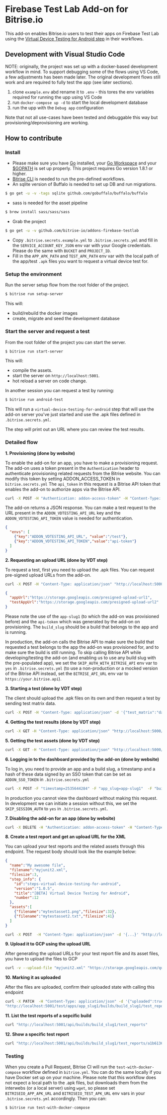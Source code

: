 # Firebase Test Lab Add-on for Bitrise.io

This add-on enables Bitrise.io users to test their apps on Firebase Test Lab using the [Virtual Device Testing for Android step](https://www.bitrise.io/integrations/steps/virtual-device-testing-for-android) in their workflows.

## Development with Visual Studio Code

NOTE: originally, the project was set up with a docker-based development workflow in mind. To support debugging some of the flows using VS Code, a few
adjustments has been made later. The original development flows still work and are required to fully test the app (see later sections).

1. clone `example.env` abd rename it to `.env` - this tores the env variables required for running the upp using VS Code
2. run `docker-compose up -d` to start the local development database
3. run the upp with the `Debug app` configuration

Note that not all use-cases have been tested and debuggable this way but provisioning/deprovisioning are working.

## How to contribute

### Install

- Please make sure you have [Go](https://golang.org) installed, your [Go Workspace](https://golang.org/doc/code.html#Workspaces) and your [$GOPATH](https://golang.org/doc/code.html#GOPATH) is set up properly. This project requires Go version 1.8.1 or higher.
- [Bitrise CLI](https://app.bitrise.io/cli) is needed to run the pre-defined workflows.
- An sqlite version of Buffalo is needed to set up DB and run migrations.
```bash
$ go get -u -v -tags sqlite github.com/gobuffalo/buffalo/buffalo
```
- sass is needed for the asset pipeline
```bash
$ brew install sass/sass/sass
```
- Grab the project
```bash
$ go get -u -v github.com/bitrise-io/addons-firebase-testlab
```
- Copy `.bitrise.secrets.example.yml` to `.bitrise.secrets.yml` and fill in the `SERVICE_ACCOUNT_KEY_JSON` env var with your Google credentials. Please do the same with `BUCKET` and `PROJECT_ID`.
- Fill in the `APP_APK_PATH` and `TEST_APK_PATH` env var with the local path of the app/test `.apk` files you want to request a virtual device test for.

### Setup the environment

Run the server setup flow from the root folder of the project.
```bash
$ bitrise run setup-server
```

This will:
- build/rebuild the docker images
- create, migrate and seed the development database

### Start the server and request a test

From the root folder of the project you can start the server.
```bash
$ bitrise run start-server
```

This will:
- compile the assets.
- start the server on `http://localhost:5001`.
- hot reload a server on code change.

In another session you can request a test by running:

```bash
$ bitrise run android-test
```

This will run a `virtual-device-testing-for-android` step that will use the add-on server you've just started and use the .apk files defined in `.bitrise.secrets.yml`.

The step will print out an URL where you can review the test results.

### Detailed flow

__1. Provisioning (done by website)__

To enable the add-on for an app, you have to make a provisioning request. The add-on uses a token present in the `Authentication` header to authenticate provisioning related requests from the Bitrise website. You can modify this token by setting ADDON_ACCESS_TOKEN in `bitrise.secrets.yml` The `api_token` in this request is a Bitrise API token that enables the add-on to authorize apps via the Bitrise API.

```bash
curl -X POST -H "Authentication: addon-access-token" -H "Content-Type: application/json" -d '{"app_slug":"app-slug1","api_token":"bitrise_token1","plan":"free"}' "http://localhost:5000/provision"
```

The add-on returns a JSON response. You can make a test request to the URL present in the `ADDON_VDTESTING_API_URL` key and the `ADDON_VDTESTING_API_TOKEN` value is needed for authentication.

```json
{
  "envs": [
    {"key":"ADDON_VDTESTING_API_URL", "value":"/test"},
    {"key":"ADDON_VDTESTING_API_TOKEN","value":"api-token"}
  ]
}
```

__2. Requesting an upload URL (done by VDT step)__

To request a test, first you need to upload the .apk files. You can request pre-signed upload URLs from the add-on.

```bash
curl -X POST -H "Content-Type: application/json" "http://localhost:5000/test/assets/app-slug1/build_slug1/api-token"
```

```json
{
  "appUrl":"https://storage.googleapis.com/presigned-upload-url1",
  "testAppUrl":"https://storage.googleapis.com/presigned-upload-url2"
}
```



Please note the use of the `app-slug1` (to which the add-on was provisioned before) and the `api-token` which was generated by the add-on on provisioning. The `build_slug` should be a build that belongs to the app and is running.

In production, the add-on calls the Bitrise API to make sure the build that requested a test belongs to the app the add-on was provisioned for, and to make sure the build is still running. To skip calling Bitrise API while developing/testing the add-on (and enabling us to use any build slug with the pre-populated app), we set the `SKIP_AUTH_WITH_BITRISE_API` env var to `yes` in `.bitrise.secrets.yml` (to use a non-production or a mocked version of the Bitrise API instead, set the `BITRISE_API_URL` env var to `https://your.bitrise.api`).

__3. Starting a test (done by VDT step)__

The client should upload the .apk files on its own and then request a test by sending test matrix data.

```bash
curl -X POST -H "Content-Type: application/json" -d '{"test_matrix":"data"}' "http://localhost:5000/test/app-slug1/build_slug1/api-token"
```

__4. Getting the test results (done by VDT step)__

```bash
curl -X GET -H "Content-Type: application/json" "http://localhost:5000/test/app-slug1/build_slug1/api-token"
```

__5. Getting the test assets (done by VDT step)__

```bash
curl -X GET -H "Content-Type: application/json" "http://localhost:5000/test/assets/app-slug1/build_slug1/api-token"
```

__6. Logging in to the dashboard provided by the add-on (done by website)__

To log in, you need to provide an app and a build slug, a timestamp and a hash of these data signed by an SSO token that can be set as `ADDON_SSO_TOKEN` in `.bitrise.secrets.yml`

```bash
curl -X POST -F "timestamp=2535644284" -F "app_slug=app-slug1"  -F "build_slug=build-slug1" -F "token=token"  "http://localhost:5000/login"
```

In production you cannot view the dashboard without making this request. In development we can initiate a session without this, we set the `SKIP_SESSION_AUTH` to `yes` in `.bitrise.secrets.yml`.

__7. Disabling the add-on for an app (done by website)__

```bash
curl -X DELETE -H "Authentication: addon-access-token" -H "Content-Type: application/json" "http://localhost:5000/provision/app-slug1"
```

__8. Create a test report and get an upload URL for the XML__

You can upload your test reports and the related assets through this endpoint. The request body should look like the example below:

```json
{
  "name":"My awesome file",
  "filename":"myjunit2.xml",
  "filesize":3,
  "step_info": {
    "id":"steps-virtual-device-testing-for-android",
    "version":"1.0.5",
    "title":"[BETA] Virtual Device Testing for Android",
    "number":12
  },
  "assets":[
    {"filename":"mytestasset1.png","filesize":32},
    {"filename":"mytestasset2.txt","filesize":41}
  ]
}
```

```bash
curl -X POST  -H "Content-Type: application/json" -d '{...}' "http://localhost:5001/test/apps/app_slug1/builds/build_slug1/test_reports/test-api-token"
```

__9. Upload it to GCP using the upload URL__

After generating the upload URLs for your test report file and its asset files, you have to upload the files to GCP

```bash
curl -v --upload-file "myjunit2.xml" "https://storage.googleapis.com/quick-test/builds/build_slug1/test_reports/a1b61365-899d-49b3-ae2d-b9bfbd2276f0/myjunit2.xml?Expires=...."
```

__10. Marking it as uploaded__

After the files are uploaded, confirm their uploaded state with calling this endpoint

```bash
curl -X PATCH  -H "Content-Type: application/json" -d '{"uploaded":true}' \
"http://localhost:5001/test/apps/app_slug1/builds/build_slug1/test_reports/a1b61365-899d-49b3-ae2d-b9bfbd2276f0/test-api-token"
```

__11. List the test reports of a sepcific build__

```bash
curl "http://localhost:5001/api/builds/build_slug1/test_reports"
```

__12. Show a specific test report__

```bash
curl "http://localhost:5001/api/builds/build_slug1/test_reports/a1b61365-899d-49b3-ae2d-b9bfbd2276f0"
```

### Testing

When you create a Pull Request, Bitrise CI will run the `test-with-docker-compose` workflow defined in `bitrise.yml`. You can do the same locally if you have Docker set up on your machine. Please note that this workflow does not expect a local path to the .apk files, but downloads them from the interwebs (or a local server) using `wget`, so please  set `BITRISEIO_APP_APK_URL` and `BITRISEIO_TEST_APK_URL` env vars in your `.bitrise.secrets.yml` accordingly. Then you can:

```bash
$ bitrise run test-with-docker-compose
```
